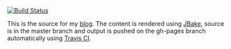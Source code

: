 [![Build Status](https://travis-ci.org/antonmry/galiglobal.svg)](https://travis-ci.org/antonmry/galiglobal)

This is the source for my [blog](http://www.galiglobal.com/). The content is rendered using [JBake](http://jbake.org/), source is in the master branch and output is pushed on the gh-pages branch automatically using [Travis CI](https://travis-ci.org/antonmry/galiglobal).
